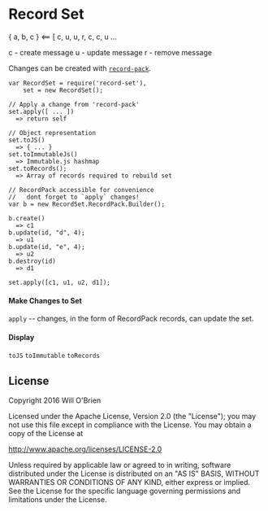 
# Record Set

 { a, b, c } <== [ c, u, u, r, c, c, u ...

 c - create message
 u - update message
 r - remove message

Changes can be created with [`record-pack`](https://github.com/f7ops/record-pack).

```
var RecordSet = require('record-set'),
    set = new RecordSet();

// Apply a change from 'record-pack'
set.apply([ ... ])
  => return self

// Object representation
set.toJS()
  => { ... }
set.toImmutableJs()
  => Immutable.js hashmap
set.toRecords();
  => Array of records required to rebuild set

// RecordPack accessible for convenience
//   dont forget to `apply` changes!
var b = new RecordSet.RecordPack.Builder();

b.create()
  => c1
b.update(id, "d", 4);
  => u1
b.update(id, "e", 4);
  => u2
b.destroy(id)
  => d1

set.apply([c1, u1, u2, d1]);
```

#### Make Changes to Set

`apply` -- changes, in the form of RecordPack records, can update the set.

#### Display

`toJS`
`toImmutable`
`toRecords`

License
-------

Copyright 2016 Will O'Brien

Licensed under the Apache License, Version 2.0 (the "License"); you may not use this file except in compliance with the License. You may obtain a copy of the License at

http://www.apache.org/licenses/LICENSE-2.0

Unless required by applicable law or agreed to in writing, software distributed under the License is distributed on an "AS IS" BASIS, WITHOUT WARRANTIES OR CONDITIONS OF ANY KIND, either express or implied. See the License for the specific language governing permissions and limitations under the License.
